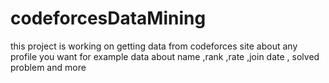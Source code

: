 # codeforcesDataMining
this project is working on getting data from codeforces site about any profile you want for example data about name ,rank ,rate ,join date , solved problem and more 
